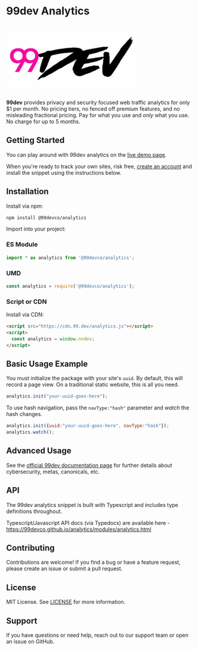 # 99dev Analytics

![99dev logo](./images/99dev_logo_350x183.jpg)

**99dev** provides privacy and security focused web traffic analytics for only $1 per month. No pricing tiers, no fenced off premium features, and no misleading fractional pricing. Pay for what you use and _only_ what you use. No charge for up to 5 months.

## Getting Started

You can play around with 99dev analytics on the [live demo page](https://demo.99.dev).

When you're ready to track your own sites, risk free, [create an account](https://app.99.dev/#/account-creation) and install the snippet using the instructions below.

## Installation

Install via npm:

```bash
npm install @99devco/analytics
```

Import into your project:

### ES Module

```javascript
import * as analytics from '@99devco/analytics';
```

### UMD

```javascript
const analytics = require('@99devco/analytics');
```

### Script or CDN

Install via CDN:

```html
<script src="https://cdn.99.dev/analytics.js"></script>
<script>
  const analytics = window.nndev;
</script>
```

## Basic Usage Example

You must initialize the package with your site's `uuid`. By default, this will record a page view. On a traditional static website, this is all you need.

```javascript
analytics.init("your-uuid-goes-here");
```

To use hash navigation, pass the `navType:"hash"` parameter and _watch_ the hash changes.

```javascript
analytics.init({uuid:"your-uuid-goes-here", navType:"hash"});
analytics.watch();
```

## Advanced Usage

See the [official 99dev documentation page](https://99.dev/docs?umd_source=npmjs.com) for further details about cybersecurity, metas, canonicals, etc.

## API

The 99dev analytics snippet is built with Typescript and includes type definitions throughout.

Typescript/Javascript API docs (via Typedocs) are available here - https://99devco.github.io/analytics/modules/analytics.html

## Contributing

Contributions are welcome! If you find a bug or have a feature request, please create an issue or submit a pull request.

## License

MIT License. See [LICENSE](./LICENSE) for more information.

## Support

If you have questions or need help, reach out to our support team or open an issue on GitHub.
